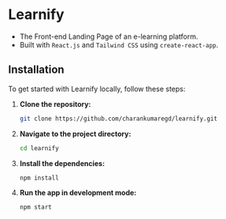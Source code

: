 # Learnify

- The Front-end Landing Page of an e-learning platform.
- Built with `React.js` and `Tailwind CSS` using `create-react-app`.

## Installation

To get started with Learnify locally, follow these steps:

1. **Clone the repository:**

   ```bash
   git clone https://github.com/charankumaregd/learnify.git
   ```

2. **Navigate to the project directory:**

   ```bash
   cd learnify
   ```

3. **Install the dependencies:**

   ```bash
   npm install
   ```

4. **Run the app in development mode:**

   ```bash
   npm start
   ```
